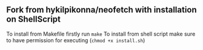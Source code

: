 ## Fork from hykilpikonna/neofetch with installation on ShellScript

To install from Makefile firstly run `make`
To install from shell script make sure to have permission for executing (`chmod +x install.sh`)
